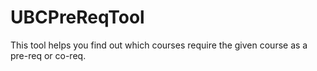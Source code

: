 # UBCPreReqTool
This tool helps you find out which courses require the given course as a pre-req or co-req.
